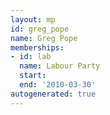 ```yaml
---
layout: mp
id: greg_pope
name: Greg Pope
memberships:
- id: lab
  name: Labour Party
  start: 
  end: '2010-03-30'
autogenerated: true
---
```

